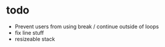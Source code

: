 # todo

* Prevent users from using break / continue outside of loops
* fix line stuff
* resizeable stack